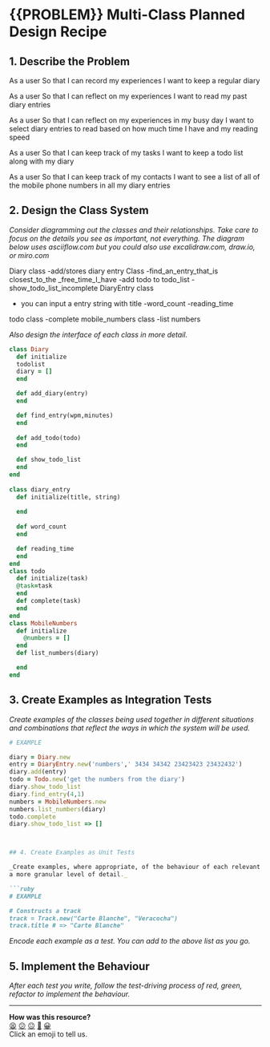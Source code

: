 # {{PROBLEM}} Multi-Class Planned Design Recipe

## 1. Describe the Problem

As a user
So that I can record my experiences
I want to keep a regular diary

As a user
So that I can reflect on my experiences
I want to read my past diary entries

As a user
So that I can reflect on my experiences in my busy day
I want to select diary entries to read based on how much time I have and my reading speed

As a user
So that I can keep track of my tasks
I want to keep a todo list along with my diary

As a user
So that I can keep track of my contacts
I want to see a list of all of the mobile phone numbers in all my diary entries



## 2. Design the Class System

_Consider diagramming out the classes and their relationships. Take care to
focus on the details you see as important, not everything. The diagram below
uses asciiflow.com but you could also use excalidraw.com, draw.io, or miro.com_

Diary class
-add/stores diary entry Class
-find_an_entry_that_is closest_to_the _free_time_I_have
-add todo to todo_list
-show_todo_list_incomplete
DiaryEntry class
- you can input a entry string with title
-word_count
-reading_time 

todo class
-complete
mobile_numbers class
-list numbers




_Also design the interface of each class in more detail._

```ruby
class Diary
  def initialize
  todolist
  diary = []
  end

  def add_diary(entry)
  end

  def find_entry(wpm,minutes)
  end
  
  def add_todo(todo)
  end

  def show_todo_list
  end
end
  
class diary_entry
  def initialize(title, string)
  
  end
  
  def word_count
  end

  def reading_time
  end
end
class todo
  def initialize(task)
  @task=task
  end
  def complete(task)
  end
end
class MobileNumbers
  def initialize
    @numbers = []
  end
  def list_numbers(diary)

  end
end
```

## 3. Create Examples as Integration Tests

_Create examples of the classes being used together in different situations and
combinations that reflect the ways in which the system will be used._

```ruby
# EXAMPLE

diary = Diary.new
entry = DiaryEntry.new('numbers',' 3434 34342 23423423 23432432')
diary.add(entry)
todo = Todo.new('get the numbers from the diary')
diary.show_todo_list
diary.find_entry(4,1)
numbers = MobileNumbers.new
numbers.list_numbers(diary)
todo.complete
diary.show_todo_list => []



## 4. Create Examples as Unit Tests

_Create examples, where appropriate, of the behaviour of each relevant class at
a more granular level of detail._

```ruby
# EXAMPLE

# Constructs a track
track = Track.new("Carte Blanche", "Veracocha")
track.title # => "Carte Blanche"
```

_Encode each example as a test. You can add to the above list as you go._

## 5. Implement the Behaviour

_After each test you write, follow the test-driving process of red, green,
refactor to implement the behaviour._


<!-- BEGIN GENERATED SECTION DO NOT EDIT -->

---

**How was this resource?**  
[😫](https://airtable.com/shrUJ3t7KLMqVRFKR?prefill_Repository=makersacademy%2Fgolden-square&prefill_File=resources%2Fmulti_class_recipe_template.md&prefill_Sentiment=😫) [😕](https://airtable.com/shrUJ3t7KLMqVRFKR?prefill_Repository=makersacademy%2Fgolden-square&prefill_File=resources%2Fmulti_class_recipe_template.md&prefill_Sentiment=😕) [😐](https://airtable.com/shrUJ3t7KLMqVRFKR?prefill_Repository=makersacademy%2Fgolden-square&prefill_File=resources%2Fmulti_class_recipe_template.md&prefill_Sentiment=😐) [🙂](https://airtable.com/shrUJ3t7KLMqVRFKR?prefill_Repository=makersacademy%2Fgolden-square&prefill_File=resources%2Fmulti_class_recipe_template.md&prefill_Sentiment=🙂) [😀](https://airtable.com/shrUJ3t7KLMqVRFKR?prefill_Repository=makersacademy%2Fgolden-square&prefill_File=resources%2Fmulti_class_recipe_template.md&prefill_Sentiment=😀)  
Click an emoji to tell us.

<!-- END GENERATED SECTION DO NOT EDIT -->